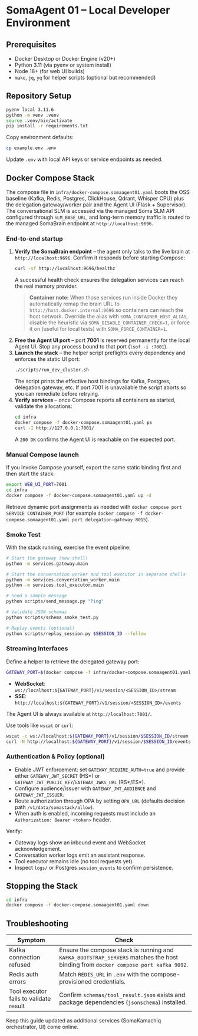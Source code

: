 # SomaAgent 01 – Local Developer Environment

## Prerequisites
- Docker Desktop or Docker Engine (v20+)
- Python 3.11 (via pyenv or system install)
- Node 18+ (for web UI builds)
- `make`, `jq`, `yq` for helper scripts (optional but recommended)

## Repository Setup
```bash
pyenv local 3.11.6
python -m venv .venv
source .venv/bin/activate
pip install -r requirements.txt
```

Copy environment defaults:
```bash
cp example.env .env
```
Update `.env` with local API keys or service endpoints as needed.
## Docker Compose Stack
The compose file in `infra/docker-compose.somaagent01.yaml` boots the OSS baseline (Kafka, Redis, Postgres, ClickHouse, Qdrant, Whisper CPU) plus the delegation gateway/worker pair and the Agent UI (Flask + Supervisor). The conversational SLM is accessed via the managed Soma SLM API configured through `SLM_BASE_URL`, and long-term memory traffic is routed to the managed SomaBrain endpoint at `http://localhost:9696`.

### End-to-end startup
1. **Verify the SomaBrain endpoint** – the agent only talks to the live brain at `http://localhost:9696`. Confirm it responds before starting Compose:
	```bash
	curl -sf http://localhost:9696/healthz
	```
	A successful health check ensures the delegation services can reach the real memory provider.
  	> **Container note:** When those services run inside Docker they automatically remap the brain URL to `http://host.docker.internal:9696` so containers can reach the host network. Override the alias with `SOMA_CONTAINER_HOST_ALIAS`, disable the heuristic via `SOMA_DISABLE_CONTAINER_CHECK=1`, or force it on (useful for local tests) with `SOMA_FORCE_CONTAINER=1`.
2. **Free the Agent UI port** – port **7001** is reserved permanently for the local Agent UI. Stop any process bound to that port (`lsof -i :7001`).
3. **Launch the stack** – the helper script preflights every dependency and enforces the static UI port:
	```bash
	./scripts/run_dev_cluster.sh
	```
	The script prints the effective host bindings for Kafka, Postgres, delegation gateway, etc. If port 7001 is unavailable the script aborts so you can remediate before retrying.
4. **Verify services** – once Compose reports all containers as started, validate the allocations:
	```bash
	cd infra
	docker compose -f docker-compose.somaagent01.yaml ps
	curl -I http://127.0.0.1:7001/
	```
	A `200 OK` confirms the Agent UI is reachable on the expected port.

### Manual Compose launch
If you invoke Compose yourself, export the same static binding first and then start the stack:

```bash
export WEB_UI_PORT=7001
cd infra
docker compose -f docker-compose.somaagent01.yaml up -d
```

Retrieve dynamic port assignments as needed with `docker compose port SERVICE CONTAINER_PORT` (for example `docker compose -f docker-compose.somaagent01.yaml port delegation-gateway 8015`).

### Smoke Test
With the stack running, exercise the event pipeline:
```bash
# Start the gateway (new shell)
python -m services.gateway.main

# Start the conversation worker and tool executor in separate shells
python -m services.conversation_worker.main
python -m services.tool_executor.main

# Send a sample message
python scripts/send_message.py "Ping"

# Validate JSON schemas
python scripts/schema_smoke_test.py

# Replay events (optional)
python scripts/replay_session.py $SESSION_ID --follow
```

### Streaming Interfaces
Define a helper to retrieve the delegated gateway port:

```bash
GATEWAY_PORT=$(docker compose -f infra/docker-compose.somaagent01.yaml port delegation-gateway 8015 | awk -F: '{print $2}')
```

- **WebSocket**: `ws://localhost:${GATEWAY_PORT}/v1/session/<SESSION_ID>/stream`
- **SSE**: `http://localhost:${GATEWAY_PORT}/v1/session/<SESSION_ID>/events`

The Agent UI is always available at `http://localhost:7001/`.

Use tools like `wscat` or `curl`:
```bash
wscat -c ws://localhost:${GATEWAY_PORT}/v1/session/$SESSION_ID/stream
curl -N http://localhost:${GATEWAY_PORT}/v1/session/$SESSION_ID/events
```

### Authentication & Policy (optional)
- Enable JWT enforcement: set `GATEWAY_REQUIRE_AUTH=true` and provide either `GATEWAY_JWT_SECRET` (HS*) or `GATEWAY_JWT_PUBLIC_KEY`/`GATEWAY_JWKS_URL` (RS*/ES*).
- Configure audience/issuer with `GATEWAY_JWT_AUDIENCE` and `GATEWAY_JWT_ISSUER`.
- Route authorization through OPA by setting `OPA_URL` (defaults decision path `/v1/data/somastack/allow`).
- When auth is enabled, incoming requests must include an `Authorization: Bearer <token>` header.

Verify:
- Gateway logs show an inbound event and WebSocket acknowledgement.
- Conversation worker logs emit an assistant response.
- Tool executor remains idle (no tool requests yet).
- Inspect `logs/` or Postgres `session_events` to confirm persistence.

## Stopping the Stack
```bash
cd infra
docker compose -f docker-compose.somaagent01.yaml down
```

## Troubleshooting
| Symptom | Check |
|---------|-------|
| Kafka connection refused | Ensure the compose stack is running and `KAFKA_BOOTSTRAP_SERVERS` matches the host binding from `docker compose port kafka 9092`. |
| Redis auth errors | Match `REDIS_URL` in `.env` with the compose-provisioned credentials. |
| Tool executor fails to validate result | Confirm `schemas/tool_result.json` exists and package dependencies (`jsonschema`) installed. |

Keep this guide updated as additional services (SomaKamachiq orchestrator, UI) come online.
